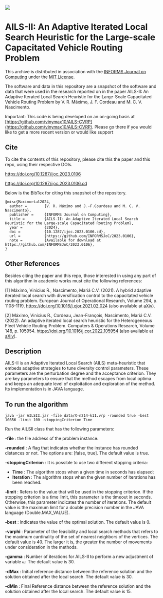 ![](https://camo.githubusercontent.com/1b8f04b8ff248ffd132c13343858d070c4805406bbd4c4651f9b27e9c2f01a58/68747470733a2f2f494e464f524d534a6f432e6769746875622e696f2f6c6f676f732f494e464f524d535f4a6f75726e616c5f6f6e5f436f6d707574696e675f4865616465722e6a7067) 
# AILS-II: An Adaptive Iterated Local Search Heuristic for the Large-scale Capacitated Vehicle Routing Problem

This archive is distributed in association with the [INFORMS Journal on Computing](https://pubsonline.informs.org/journal/ijoc) under the [MIT License](blobmaster/LICENSE).

The software and data in this repository are a snapshot of the software and data that were used in the research reported on in the paper AILS-II: An Adaptive Iterated Local Search Heuristic for the Large-Scale Capacitated Vehicle Routing Problem by V. R. Máximo, J. F. Cordeau and M. C. V. Nascimento. 

Important: This code is being developed on an on-going basis at [https://github.com/vinymax10/AILS-CVRP](https://github.com/vinymax10/AILS-CVRP). Please go there if you would like to get a more recent version or would like support

## Cite

To cite the contents of this repository, please cite this the paper and this repo, using their respective DOIs.

https://doi.org/10.1287/ijoc.2023.0106

https://doi.org/10.1287/ijoc.2023.0106.cd

Below is the BibTex for citing this snapshot of the repository.

```
@misc{Maximoetal2024,
  author =        {V. R. Máximo and J.-F.Courdeau and M. C. V. Nascimento},
  publisher =     {INFORMS Journal on Computing},
  title =         {AILS-II: An Adaptive Iterated Local Search Heuristic for the Large-scale Capacitated Routing Problem},
  year =          {2024},
  doi =           {10.1287/ijoc.2023.0106.cd},
  url =           {https://github.com/INFORMSJoC/2023.0106},
  note =          {Available for download at https://github.com/INFORMSJoC/2023.0106},
}  
```
## Other References

Besides citing the paper and this repo, those interested in using any part of this algorithm in academic works must cite the following references:

[1] Máximo, Vinícius R., Nascimento, Mariá C.V. (2021).
A hybrid adaptive iterated local search with diversification control to the capacitated vehicle routing problem. European Journal of Operational Research, Volume 294, p. 1108-1119, https://doi.org/10.1016/j.ejor.2021.02.024 (also available at [aXiv](https://arxiv.org/abs/2012.11021)).

[2] Máximo, Vinícius R., Cordeau, Jean-François, Nascimento, Mariá C.V. (2022).
An adaptive iterated local search heuristic for the Heterogeneous Fleet Vehicle Routing Problem. Computers & Operations Research, Volume 148, p. 105954.
https://doi.org/10.1016/j.cor.2022.105954 (also available at [aXiv](https://arxiv.org/abs/2111.12821)).

## Description

AILS-II is an Adaptive Iterated Local Search (AILS) meta-heuristic that embeds adaptive strategies to tune  diversity control parameters. These parameters are the perturbation degree and the acceptance criterion. They are key parameters to ensure that the method escapes from local optima and keeps an adequate level of exploitation and exploration of the method. Its implementation is in JAVA language.

## To run the algorithm

```console
java -jar AILSII.jar -file data/X-n214-k11.vrp -rounded true -best 10856 -limit 100 -stoppingCriterion Time 
```

Run the AILSII class that has the following parameters:

**-file** : the file address of the problem instance.

**-rounded** :  A flag that indicates whether the instance has rounded distances or not. The options are: [false, true]. The default value is true.

**-stoppingCriterion** : It is possible to use two different stopping criteria:
* **Time** : The algorithm stops when a given time in seconds has elapsed; 
* **Iteration** :  The algorithm stops when the given number of iterations has been reached. 

**-limit** : Refers to the value that will be used in the stopping criterion. If the stopping criterion is a time limit, this parameter is the timeout in seconds. Otherwise, this parameter indicates the number of iterations. The default value is the maximum limit for a double precision number in the JAVA language (Double.MAX_VALUE).

**-best** :  Indicates the value of the optimal solution. The default value is 0.

**-varphi** :  Parameter of the feasibility and local search methods that refers to the maximum cardinality of the set of nearest neighbors of the vertices. The default value is 40. The larger it is, the greater the number of movements under consideration in the methods. 

**-gamma** :  Number of iterations for AILS-II to perform a new adjustment of variable 𝜔. The default value is 30.

**-dMax** : Initial reference distance between the reference solution and the  solution obtained after the local search. The default value is 30.

**-dMin** : Final Reference distance between the reference solution and the solution obtained after the local search. The default value is 15.


